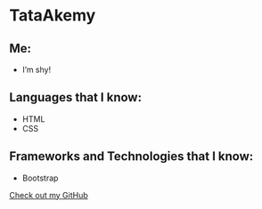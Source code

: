 # TataAkemy

## Me:
- I’m shy!

## Languages that I know:

- HTML
- CSS


## Frameworks and Technologies that I know:

- Bootstrap


[Check out my GitHub](https://github.com/tataakemy)

